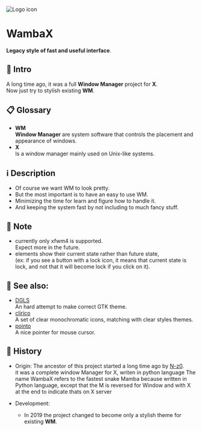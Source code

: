 ![Logo icon](contents/logo/logo.svg "Software-name logo")
# WambaX
**Legacy style of fast and useful interface**.


## 🚩 Intro
A long time ago, it was a full **Window Manager** project for **X**.  
Now just try to stylish existing **WM**.  


## 📋 Glossary
 - **WM**  
	**Window Manager** are system software that controls the placement and appearance of windows.
 - **X**  
	Is a window manager mainly used on Unix-like systems.


## ℹ️ Description
 - Of course we want WM to look pretty.
 - But the most important is to have an easy to use WM.
 - Minimizing the time for learn and figure how to handle it.
 - And keeping the system fast by not including to much fancy stuff.


## 📝 Note
 - currently only xfwm4 is supported.  
	Expect more in the future.
 - elements show their current state rather than future state,  
	(ex: if you see a button with a lock icon, it means that current state is lock, and not that it will become lock if you click on it).


## 👀 See also:
 - [DGLS](https://github.com/N-z0/DGLS)  
	An hard attempt to make correct GTK theme.
 - [clirico](https://github.com/N-z0/clirico)  
	A set of clear monochromatic icons, matching with clear styles themes.
 - [pointo](https://github.com/N-z0/pointo)  
	A nice pointer for mouse cursor.


## 📜 History
 - Origin:
	The ancestor of this project started a long time ago by [N-z0](mailto:syslog@laposte.net).  
	it was a complete window Manager for X, writen in python language
	The name WambaX refers to the fastest snake Mamba because written in Python language, except that the M is reversed for Window and with X at the end to indicate thats on X server

 - Development:
	- In 2019 the project changed to become only a stylish theme for existing **WM**.  

